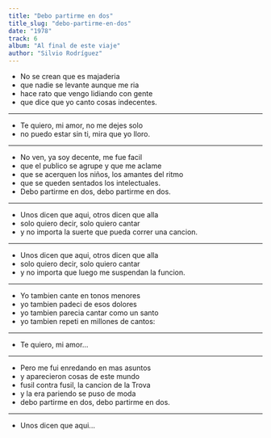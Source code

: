```yaml
---
title: "Debo partirme en dos"
title_slug: "debo-partirme-en-dos"
date: "1978"
track: 6
album: "Al final de este viaje"
author: "Silvio Rodríguez"
---
```


- No se crean que es majaderia
- que nadie se levante aunque me ria
- hace rato que vengo lidiando con gente
- que dice que yo canto cosas indecentes.

---

- Te quiero, mi amor, no me dejes solo
- no puedo estar sin ti, mira que yo lloro.

---

- No ven, ya soy decente, me fue facil
- que el publico se agrupe y que me aclame
- que se acerquen los niños, los amantes del ritmo
- que se queden sentados los intelectuales.
- Debo partirme en dos, debo partirme en dos.

---

- Unos dicen que aqui, otros dicen que alla
- solo quiero decir, solo quiero cantar
- y no importa la suerte que pueda correr una cancion.

---

- Unos dicen que aqui, otros dicen que alla
- solo quiero decir, solo quiero cantar
- y no importa que luego me suspendan la funcion.

---

- Yo tambien cante en tonos menores
- yo tambien padeci de esos dolores
- yo tambien parecia cantar como un santo
- yo tambien repeti en millones de cantos:

---

- Te quiero, mi amor...

---

- Pero me fui enredando en mas asuntos
- y aparecieron cosas de este mundo
- fusil contra fusil, la cancion de la Trova
- y la era pariendo se puso de moda
- debo partirme en dos, debo partirme en dos.

---

- Unos dicen que aqui...
